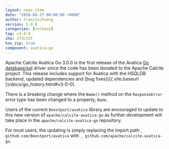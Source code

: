 ```yaml
---
layout: news_item
date: "2018-04-27 00:00:00 +0000"
author: francischuang
version: 3.0.0
categories: [release]
tag: v3-0-0
sha: 273c53f
has_zip: true
component: avatica-go
---
```

<!--
{% comment %}
Licensed to the Apache Software Foundation (ASF) under one or more
contributor license agreements.  See the NOTICE file distributed with
this work for additional information regarding copyright ownership.
The ASF licenses this file to you under the Apache License, Version 2.0
(the "License"); you may not use this file except in compliance with
the License.  You may obtain a copy of the License at

http://www.apache.org/licenses/LICENSE-2.0

Unless required by applicable law or agreed to in writing, software
distributed under the License is distributed on an "AS IS" BASIS,
WITHOUT WARRANTIES OR CONDITIONS OF ANY KIND, either express or implied.
See the License for the specific language governing permissions and
limitations under the License.
{% endcomment %}
-->

Apache Calcite Avatica Go 3.0.0 is the first release of the Avatica [Go](https://golang.org/)
[database/sql](https://golang.org/pkg/database/sql/) driver since the code has been donated to the Apache Calcite
project. This release includes support for Avatica with the HSQLDB backend, updated dependencies and [bug fixes]({{ site.baseurl }}/docs/go_history.html#v3-0-0).

There is a breaking change where the `Name()` method on the `ResponseError` error type has been changed to a property, `Name`.

Users of the current `Boostport/avatica` library are encouraged to update to this new version of `apache/calcite-avatica-go`
as further development will take place in the `apache/calcite-avatica-go` repository.

For most users, the updating is simply replacing the import path `_ github.com/Boostport/avatica` with `_ github.com/apache/calcite-avatica-go`.